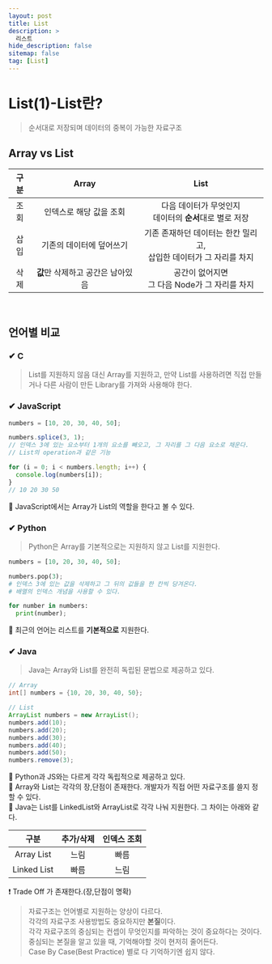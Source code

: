 ```yaml
---
layout: post
title: List
description: >
  리스트
hide_description: false
sitemap: false
tag: [List]
---
```


# List(1)-List란?

> 순서대로 저장되며 데이터의 중복이 가능한 자료구조

## Array vs List

| 구분 |               Array               |                                  List                                   |
| :--: | :-------------------------------: | :---------------------------------------------------------------------: |
| 조회 |      인덱스로 해당 값을 조회      |       다음 데이터가 무엇인지<br/> 데이터의 **순서**대로 별로 저장       |
| 삽입 |     기존의 데이터에 덮어쓰기      | 기존 존재하던 데이터는 한칸 밀리고,<br/> 삽입한 데이터가 그 자리를 차지 |
| 삭제 | **값**만 삭제하고 공간은 남아있음 |           공간이 없어지면<br/> 그 다음 Node가 그 자리를 차지            |

<br/>

## 언어별 비교

### ✔ C

> List를 지원하지 않음
> 대신 Array를 지원하고, 만약 List를 사용하려면 직접 만들거나 다른 사람이 만든 Library를 가져와 사용해야 한다.

### ✔ JavaScript

```javascript
numbers = [10, 20, 30, 40, 50];

numbers.splice(3, 1);
// 인덱스 3에 있는 요소부터 1개의 요소를 빼오고, 그 자리를 그 다음 요소로 채운다.
// List의 operation과 같은 기능

for (i = 0; i < numbers.length; i++) {
  console.log(numbers[i]);
}
// 10 20 30 50
```

📌 JavaScript에서는 Array가 List의 역할을 한다고 볼 수 있다.

### ✔ Python

> Python은 Array를 기본적으로는 지원하지 않고 List를 지원한다.

```python
numbers = [10, 20, 30, 40, 50];

numbers.pop(3);
# 인덱스 3에 있는 값을 삭제하고 그 뒤의 값들을 한 칸씩 당겨온다.
# 배열의 인덱스 개념을 사용할 수 있다.

for number in numbers:
  print(number);

```

📌 최근의 언어는 리스트를 **기본적으로** 지원한다.

### ✔ Java

> Java는 Array와 List를 완전히 독립된 문법으로 제공하고 있다.

```java
// Array
int[] numbers = {10, 20, 30, 40, 50};

// List
ArrayList numbers = new ArrayList();
numbers.add(10);
numbers.add(20);
numbers.add(30);
numbers.add(40);
numbers.add(50);
numbers.remove(3);
```

📌 Python과 JS와는 다르게 각각 독립적으로 제공하고 있다.  
📌 Array와 List는 각각의 장,단점이 존재한다. 개발자가 직접 어떤 자료구조를 쓸지 정할 수 있다.  
📌 Java는 List를 LinkedList와 ArrayList로 각각 나눠 지원한다. 그 차이는 아래와 같다.

|    구분     | 추가/삭제 | 인덱스 조회 |
| :---------: | :-------: | :---------: |
| Array List  |   느림    |    빠름     |
| Linked List |   빠름    |    느림     |

❗ Trade Off 가 존재한다.(장,단점이 명확)

> 자료구조는 언어별로 지원하는 양상이 다르다.  
> 각각의 자료구조 사용방법도 중요하지만 **본질**이다.  
> 각각 자료구조의 중심되는 컨셉이 무엇인지를 파악하는 것이 중요하다는 것이다.  
> 중심되는 본질을 알고 있을 때, 기억해야할 것이 현저히 줄어든다.  
> Case By Case(Best Practice) 별로 다 기억하기엔 쉽지 않다.
